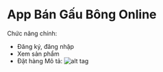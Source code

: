 # App Bán Gấu Bông Online
Chức năng chính:
- Đăng ký, đăng nhập
- Xem sản phẩm
- Đặt hàng
Mô tả:
![alt tag](http://www.mediafire.com/convkey/82cf/319um7k40wf43cgzg.jpg)
